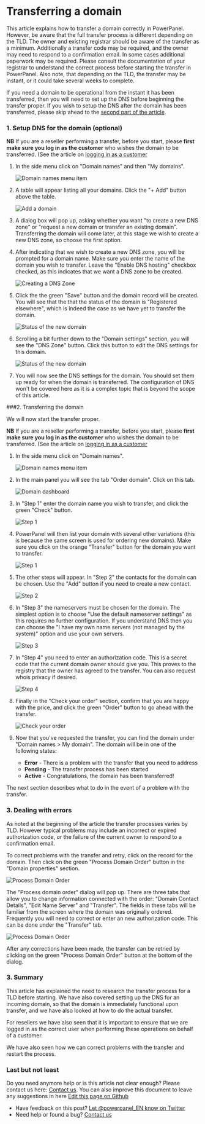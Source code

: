 # Transferring a domain
This article explains how to transfer a domain correctly in PowerPanel. However, be aware that the full transfer process is different depending on the TLD. The owner and existing registrar should be aware of the transfer as a minimum. Additionally a transfer code may be required, and the owner may need to respond to a confirmation email. In some cases additional paperwork may be required. Please consult the documentation of your registrar to understand the correct process before starting the transfer in PowerPanel. Also note, that depending on the TLD, the transfer may be instant, or it could take several weeks to complete.

If you need a domain to be operational from the instant it has been transferred, then you will need to set up the DNS before beginning the transfer proper. If you wish to setup the DNS after the domain has been transferred, please skip ahead to the [second part of the article](#transfer).

### 1.  Setup DNS for the domain (optional)

**NB** If you are a reseller performing a transfer, before you start, please **first make sure you log in as the customer** who wishes the domain to be transferred. (See the article on [logging in as a customer](/supportpages/account_management/my_customers/login_as_customer.md)

1. In the side menu click on "Domain names" and then "My domains".

    ![Domain names menu item](/supportpages/images/my_domains.png)
    
2. A table will appear listing all your domains. Click the "+ Add" button above the table.

    ![Add a domain](/supportpages/images/add_domain.png)

3. A dialog box will pop up, asking whether you want "to create a new DNS zone" or "request a new domain or transfer an existing domain". Transferring the domain will come later, at this stage we wish to create a new DNS zone, so choose the first option.

4. After indicating that we wish to create a new DNS zone, you will be prompted for a domain name. Make sure you enter the name of the domain you wish to transfer. Leave the "Enable DNS hosting" checkbox checked, as this indicates that we want a DNS zone to be created.

    ![Creating a DNS Zone](/supportpages/images/dns_zone.png)

5. Click the the green "Save" button and the domain record will be created. You will see that the that the status of the domain is "Registered elsewhere", which is indeed the case as we have yet to transfer the domain.

    ![Status of the new domain](/supportpages/images/registered_elsewhere.png)

6. Scrolling a bit further down to the "Domain settings" section, you will see the "DNS Zone" button. Click this button to edit the DNS settings for this domain.

    ![Status of the new domain](/supportpages/images/dns_zone_button.png)

7. You will now see the DNS settings for the domain. You should set them up ready for when the domain is transferred. The configuration of DNS won't be covered here as it is a complex topic that is beyond the scope of this article.

###<span id="transfer">2. Transferring the domain</span>

We will now start the transfer proper.

**NB** If you are a reseller performing a transfer, before you start, please **first make sure you log in as the customer** who wishes the domain to be transferred. (See the article on [logging in as a customer](/supportpages/account_management/my_customers/login_as_customer.md)

1. In the side menu click on "Domain names".

    ![Domain names menu item](/supportpages/images/domain_names.png)

2.  In the main panel you will see the tab "Order domain". Click on this tab.

	![Domain dashboard](/supportpages/images/order_domain.png)

3. In "Step 1" enter the domain name you wish to transfer, and click the green "Check" button.

    ![Step 1](/supportpages/images/step_1.png)

4. PowerPanel will then list your domain with several other variations (this is because the same screen is used for ordering new domains). Make sure you click on the orange "Transfer" button for the domain you want to transfer.

    ![Step 1](/supportpages/images/step_1_2.png)
     
5. The other steps will appear. In "Step 2" the contacts for the domain can be chosen. Use the "Add" button if you need to create a new contact.

    ![Step 2](/supportpages/images/step_2.png)

6. In "Step 3" the nameservers must be chosen for the domain. The simplest option is to choose "Use the default nameserver settings" as this requires no further configuration. If you understand DNS then you can choose the "I have my own name servers (not managed by the system)" option and use your own servers.

    ![Step 3](/supportpages/images/step_3.png)

7. In "Step 4" you need to enter an authorization code. This is a secret code that the current domain owner should give you. This proves to the registry that the owner has agreed to the transfer. You can also request whois privacy if desired.

    ![Step 4](/supportpages/images/step_4.png)

8. Finally in the "Check your order" section, confirm that you are happy with the price, and click the green "Order" button to go ahead with the transfer.

    ![Check your order](/supportpages/images/check_order.png)

9. Now that you've requested the transfer, you can find the domain under "Domain names > My domain". The domain will be in one of the following states:

    * **Error** - There is a problem with the transfer that you need to address
    * **Pending** - The transfer process has been started
    * **Active** - Congratulations, the domain has been transferred!

The next section describes what to do in the event of a problem with the transfer.

### 3. Dealing with errors

As noted at the beginning of the article the transfer processes varies by TLD. However typical problems may include an incorrect or expired authorization code, or the failure of the current owner to respond to a confirmation email.

To correct problems with the transfer and retry, click on the record for the domain. Then click on the green "Process Domain Order" button in the "Domain properties" section.

![Process Domain Order](/supportpages/images/domain_properties.png)

The "Process domain order" dialog will pop up. There are three tabs that allow you to change information connected with the order: "Domain Contact Details", "Edit Name Server" and "Transfer". The fields in these tabs will be familiar from the screen where the domain was originally ordered. Frequently you will need to correct or enter an new authorization code. This can be done under the "Transfer" tab.

![Process Domain Order](/supportpages/images/transfer_authcode.png)

After any corrections have been made, the transfer can be retried by clicking on the green "Process Domain Order" button at the bottom of the dialog.

### 3. Summary
This article has explained the need to research the transfer process for a TLD before starting. We have also covered setting up the DNS for an incoming domain, so that the domain is immediately functional upon transfer, and we have also looked at how to do the actual transfer.

For resellers we have also seen that it is important to ensure that we are logged in as the correct user when performing these operations on behalf of a customer.

We have also seen how we can correct problems with the transfer and restart the process.

### Last but not least
Do you need anymore help or is this article not clear enough? Please contact us here: [Contact us](/contact). You can also improve this document to leave any suggestions in here [Edit this page on Github](template.md#1)

- Have feedback on this post? [Let @powerpanel_EN know on Twitter](https://twitter.com/intent/tweet?text=@powerpanel_en)
- Need help or found a bug? [Contact us](/contact)
